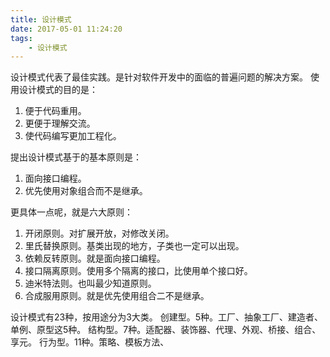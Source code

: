 ```yaml
---
title: 设计模式
date: 2017-05-01 11:24:20
tags:
	- 设计模式
---
```

设计模式代表了最佳实践。是针对软件开发中的面临的普遍问题的解决方案。
使用设计模式的目的是：
1. 便于代码重用。
2. 更便于理解交流。
3. 使代码编写更加工程化。

提出设计模式基于的基本原则是：
1. 面向接口编程。
2. 优先使用对象组合而不是继承。

更具体一点呢，就是六大原则：
1. 开闭原则。对扩展开放，对修改关闭。
2. 里氏替换原则。基类出现的地方，子类也一定可以出现。
3. 依赖反转原则。就是面向接口编程。
4. 接口隔离原则。使用多个隔离的接口，比使用单个接口好。
5. 迪米特法则。也叫最少知道原则。
6. 合成服用原则。就是优先使用组合二不是继承。

设计模式有23种，按用途分为3大类。
创建型。5种。工厂、抽象工厂、建造者、单例、原型这5种。
结构型。7种。适配器、装饰器、代理、外观、桥接、组合、享元。
行为型。11种。策略、模板方法、



